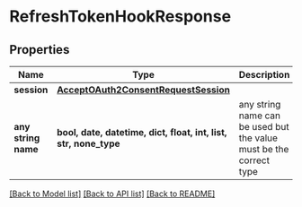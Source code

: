 # RefreshTokenHookResponse


## Properties
Name | Type | Description | Notes
------------ | ------------- | ------------- | -------------
**session** | [**AcceptOAuth2ConsentRequestSession**](AcceptOAuth2ConsentRequestSession.md) |  | [optional] 
**any string name** | **bool, date, datetime, dict, float, int, list, str, none_type** | any string name can be used but the value must be the correct type | [optional]

[[Back to Model list]](../README.md#documentation-for-models) [[Back to API list]](../README.md#documentation-for-api-endpoints) [[Back to README]](../README.md)


